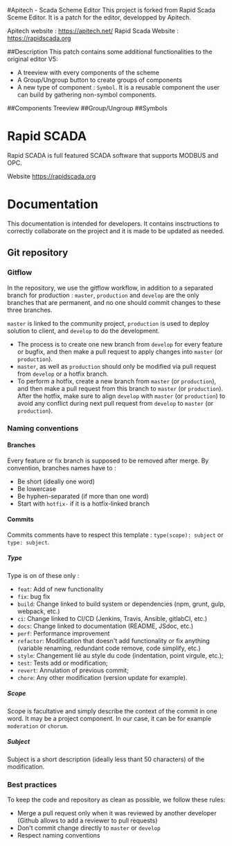 #Apitech - Scada Scheme Editor
This project is forked from Rapid Scada Sceme Editor. It is a patch for the editor, developped by Apitech.

Apitech website : https://apitech.net/
Rapid Scada Website : https://rapidscada.org

##Description
This patch contains some additional functionalities to the original editor V5:
* A treeview with every components of the scheme
* A Group/Ungroup button to create groups of components
* A new type of component : ```Symbol```. It is a reusable component the user can build by gathering non-symbol components.

##Components Treeview
##Group/Ungroup
##Symbols

Rapid SCADA
===========

Rapid SCADA is full featured SCADA software that supports MODBUS and OPC.

Website https://rapidscada.org

# Documentation
This documentation is intended for developers. It contains insctructions to correctly collaborate on the project and it is made to be updated as needed.

## Git repository
### Gitflow
In the repository, we use the gitflow workflow, in addition to a separated branch for production : ```master```, ```production``` and ```develop``` are the only branches that are permanent, and no one should commit changes to these three branches.

```master``` is linked to the community project, ```production``` is used to deploy solution to client, and ```develop``` to do the development.

* The process is to create one new branch from ```develop``` for every feature or bugfix, and then make a pull request to apply changes into ```master``` (or ```production```). 
* ```master```, as well as ```production``` should only be modified via pull request from ```develop``` or a hotfix branch.
* To perform a hotfix, create a new branch from ```master``` (or ```production```), and then make a pull request from this branch to ```master``` (or ```production```). After the hotfix, make sure to align ```develop``` with ```master``` (or ```production```) to avoid any conflict during next pull request from ```develop``` to ```master``` (or ```production```).

### Naming conventions
#### Branches
Every feature or fix branch is supposed to be removed after merge.
By convention, branches names have to :
* Be short (ideally one word)
* Be lowercase
* Be hyphen-separated (if more than one word)
* Start with ```hotfix-``` if it is a hotfix-linked branch

#### Commits
Commits comments have to respect this template : ```type(scope): subject``` or ```type: subject```.

##### Type
Type is on of these only :
* ```feat```: Add of new functionality
* ```fix```: bug fix
* ```build```: Change linked to build system or dependencies (npm, grunt, gulp, webpack, etc.)
* ```ci```: Change linked to CI/CD (Jenkins, Travis, Ansible, gitlabCI, etc.)
* ```docs```: Change linked to documentation (README, JSdoc, etc.)
* ```perf```: Performance improvement
* ```refactor```: Modification that doesn't add functionality or fix anything (variable renaming, redundant code remove, code simplify, etc.)
* ```style```: Changement lié au style du code (indentation, point virgule, etc.);
* ```test```: Tests add or modification;
* ```revert```:  Annulation of previous commit;
* ```chore```: Any other modification (version update for example).

##### Scope
Scope is facultative and simply describe the context of the commit in one word. It may be a project component. In our case, it can be for example ```moderation``` or ```chorum```.

##### Subject
Subject is a short description (ideally less thant 50 characters) of the modification.

### Best practices
To keep the code and repository as clean as possible, we follow these rules:

* Merge a pull request only when it was reviewed by another developer (Github allows to add a reviewer to pull requests)
* Don't commit change directly to ```master``` or ```develop```
* Respect naming conventions
  
